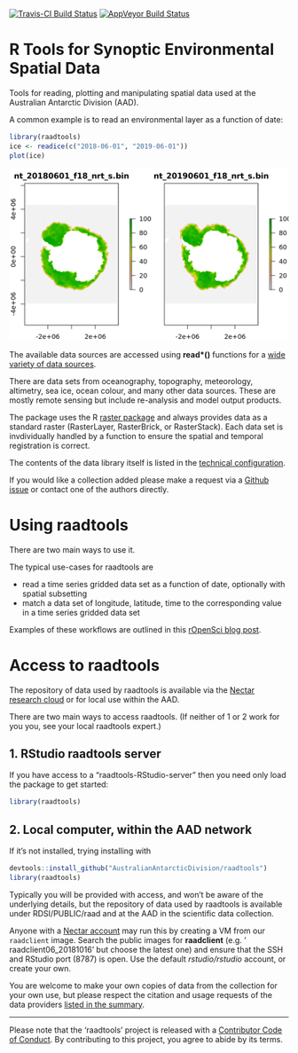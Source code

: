
<!-- README.md is generated from README.Rmd. Please edit that file -->

[![Travis-CI Build
Status](https://travis-ci.org/AustralianAntarcticDivision/raadtools.svg?branch=master)](https://travis-ci.org/AustralianAntarcticDivision/raadtools)
[![AppVeyor Build
Status](https://ci.appveyor.com/api/projects/status/github/AustralianAntarcticDivision/raadtools?branch=master&svg=true)](https://ci.appveyor.com/project/AustralianAntarcticDivision/raadtools)

# R Tools for Synoptic Environmental Spatial Data

Tools for reading, plotting and manipulating spatial data used at the
Australian Antarctic Division (AAD).

A common example is to read an environmental layer as a function of
date:

``` r
library(raadtools)
ice <- readice(c("2018-06-01", "2019-06-01"))
plot(ice)
```

![](README-eg-1-1.png)<!-- -->

The available data sources are accessed using **read\*()** functions for
a [wide variety of data
sources](http://australianantarcticdivision.github.io/raadtools/reference/index.html).

There are data sets from oceanography, topography, meteorology,
altimetry, sea ice, ocean colour, and many other data sources. These are
mostly remote sensing but include re-analysis and model output products.

The package uses the R [raster
package](https://CRAN.R-project.org/package=raster) and always provides
data as a standard raster (RasterLayer, RasterBrick, or RasterStack).
Each data set is invdividually handled by a function to ensure the
spatial and temporal registration is correct.

The contents of the data library itself is listed in the [technical
configuration](https://github.com/AustralianAntarcticDivision/blueant#data-source-summary).

If you would like a collection added please make a request via a [Github
issue](https://github.com/AustralianAntarcticDivision/bowerbird/issues/new)
or contact one of the authors directly.

# Using raadtools

There are two main ways to use it.

The typical use-cases for raadtools are

  - read a time series gridded data set as a function of date,
    optionally with spatial subsetting
  - match a data set of longitude, latitude, time to the corresponding
    value in a time series gridded data set

Examples of these workflows are outlined in this [rOpenSci blog
post](https://ropensci.org/blog/2018/11/13/antarctic/).

# Access to raadtools

The repository of data used by raadtools is available via the [Nectar
research cloud](https://dashboard.rc.nectar.org.au) or for local use
within the AAD.

There are two main ways to access raadtools. (If neither of 1 or 2 work
for you you, see your local raadtools expert.)

## 1\. RStudio raadtools server

If you have access to a “raadtools-RStudio-server” then you need only
load the package to get started:

``` r
library(raadtools)
```

## 2\. Local computer, within the AAD network

If it’s not installed, trying installing with

``` r
devtools::install_github("AustralianAntarcticDivision/raadtools")
library(raadtools)
```

Typically you will be provided with access, and won’t be aware of the
underlying details, but the repository of data used by raadtools is
available under RDSI/PUBLIC/raad and at the AAD in the scientific data
collection.

Anyone with a [Nectar account](https://dashboard.rc.nectar.org.au) may
run this by creating a VM from our `raadclient` image. Search the public
images for **raadclient** (e.g. ’ raadclient06\_20181016’ but choose the
latest one) and ensure that the SSH and RStudio port (8787) is open. Use
the default *rstudio/rstudio* account, or create your own.

You are welcome to make your own copies of data from the collection for
your own use, but please respect the citation and usage requests of the
data providers [listed in the
summary](https://github.com/AustralianAntarcticDivision/blueant#data-source-summary).

-----

Please note that the ‘raadtools’ project is released with a [Contributor
Code of Conduct](CODE_OF_CONDUCT.md). By contributing to this project,
you agree to abide by its terms.
